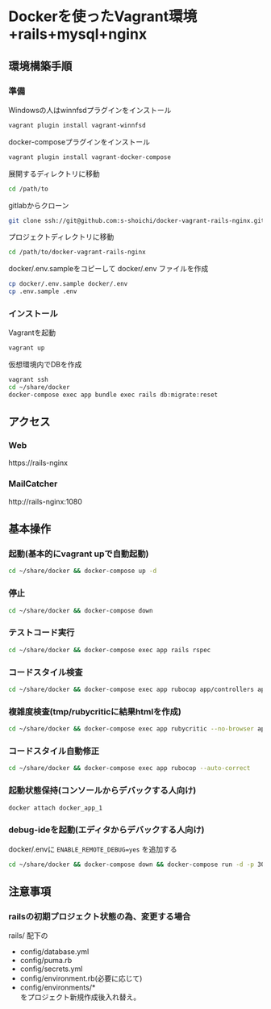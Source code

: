 Dockerを使ったVagrant環境+rails+mysql+nginx
===========

環境構築手順
------------

### 準備
Windowsの人はwinnfsdプラグインをインストール
```bash
vagrant plugin install vagrant-winnfsd
```

docker-composeプラグインをインストール
```bash
vagrant plugin install vagrant-docker-compose
```

展開するディレクトリに移動
```bash
cd /path/to
```

gitlabからクローン
```bash
git clone ssh://git@github.com:s-shoichi/docker-vagrant-rails-nginx.git
```

プロジェクトディレクトリに移動
```bash
cd /path/to/docker-vagrant-rails-nginx
```

docker/.env.sampleをコピーして docker/.env ファイルを作成
```bash
cp docker/.env.sample docker/.env
cp .env.sample .env
```

### インストール
Vagrantを起動
```bash
vagrant up
```

仮想環境内でDBを作成
```bash
vagrant ssh
cd ~/share/docker
docker-compose exec app bundle exec rails db:migrate:reset
```

アクセス
------------
### Web
https://rails-nginx
### MailCatcher
http://rails-nginx:1080

基本操作
------------

### 起動(基本的にvagrant upで自動起動)
```bash
cd ~/share/docker && docker-compose up -d
```

### 停止
```bash
cd ~/share/docker && docker-compose down
```

### テストコード実行
```bash
cd ~/share/docker && docker-compose exec app rails rspec
```

### コードスタイル検査
```bash
cd ~/share/docker && docker-compose exec app rubocop app/controllers app/models app/helpers
```

### 複雑度検査(tmp/rubycriticに結果htmlを作成)
```bash
cd ~/share/docker && docker-compose exec app rubycritic --no-browser app
```

### コードスタイル自動修正
```bash
cd ~/share/docker && docker-compose exec app rubocop --auto-correct
```

### 起動状態保持(コンソールからデバックする人向け)
```bash
docker attach docker_app_1
```

### debug-ideを起動(エディタからデバックする人向け)
docker/.envに `ENABLE_REMOTE_DEBUG=yes` を追加する
```bash
cd ~/share/docker && docker-compose down && docker-compose run -d -p 3000:3000 -p 1234:1234 -p 26162:26162  app rdebug-ide --host 0.0.0.0 --port 1234 --dispatcher-port 26162 -- bin/rails s -b 0.0.0.0
```

注意事項
------------

### railsの初期プロジェクト状態の為、変更する場合
rails/ 配下の
* config/database.yml  
* config/puma.rb  
* config/secrets.yml  
* config/environment.rb(必要に応じて)  
* config/environments/*  
をプロジェクト新規作成後入れ替え。
